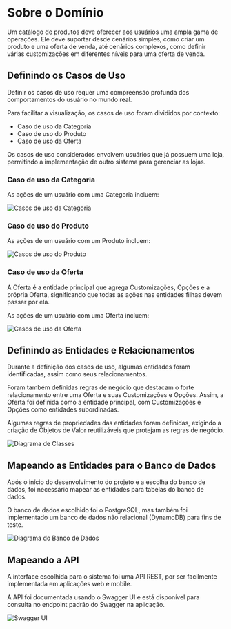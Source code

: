 # Sobre o Domínio

Um catálogo de produtos deve oferecer aos usuários uma ampla gama de operações. Ele deve suportar desde cenários
simples, como criar um produto e uma oferta de venda, até cenários complexos, como definir várias customizações em
diferentes níveis para uma oferta de venda.

## Definindo os Casos de Uso

Definir os casos de uso requer uma compreensão profunda dos comportamentos do usuário no mundo real.

Para facilitar a visualização, os casos de uso foram divididos por contexto:

- Caso de uso da Categoria
- Caso de uso do Produto
- Caso de uso da Oferta

Os casos de uso considerados envolvem usuários que já possuem uma loja, permitindo a implementação de outro sistema para
gerenciar as lojas.

### Caso de uso da Categoria

As ações de um usuário com uma Categoria incluem:

![Casos de uso da Categoria](./images/categoryusecases.drawio.png)

### Caso de uso do Produto

As ações de um usuário com um Produto incluem:

![Casos de uso do Produto](./images/productusecases.drawio.png)

### Caso de uso da Oferta

A Oferta é a entidade principal que agrega Customizações, Opções e a própria Oferta, significando que todas as ações nas
entidades filhas devem passar por ela.

As ações de um usuário com uma Oferta incluem:

![Casos de uso da Oferta](./images/offerusecases.drawio.png)

## Definindo as Entidades e Relacionamentos

Durante a definição dos casos de uso, algumas entidades foram identificadas, assim como seus relacionamentos.

Foram também definidas regras de negócio que destacam o forte relacionamento entre uma Oferta e suas Customizações e
Opções. Assim, a Oferta foi definida como a entidade principal, com Customizações e Opções como entidades subordinadas.

Algumas regras de propriedades das entidades foram definidas, exigindo a criação de Objetos de Valor reutilizáveis que
protejam as regras de negócio.

![Diagrama de Classes](./images/classes.drawio.png)

## Mapeando as Entidades para o Banco de Dados

Após o início do desenvolvimento do projeto e a escolha do banco de dados, foi necessário mapear as entidades para
tabelas do banco de dados.

O banco de dados escolhido foi o PostgreSQL, mas também foi implementado um banco de dados não relacional (DynamoDB)
para fins de teste.

![Diagrama do Banco de Dados](./images/dbdiagram.png)

## Mapeando a API

A interface escolhida para o sistema foi uma API REST, por ser facilmente implementada em aplicações web e mobile.

A API foi documentada usando o Swagger UI e está disponível para consulta no endpoint padrão do Swagger na aplicação.

![Swagger UI](./images/swagger.png)
